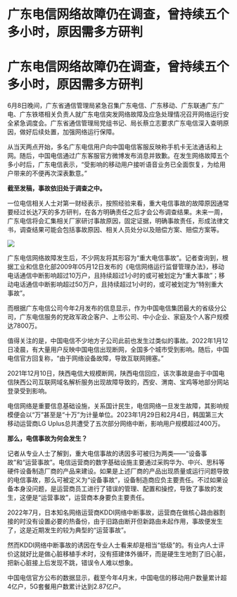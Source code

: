 # 广东电信网络故障仍在调查，曾持续五个多小时，原因需多方研判

# 广东电信网络故障仍在调查，曾持续五个多小时，原因需多方研判

6月8日晚间，广东省通信管理局紧急召集广东电信、广东移动、广东联通广东广电、广东铁塔相关负责人就广东电信突发网络故障及应急处理情况召开网络运行安全紧急调度会。广东省通信管理局党组书记、局长蔡立志要求广东电信深入查明原因，做好后续处置，加强网络运行保障。

从当天两点开始，多名广东电信用户向中国电信客服反映称手机卡无法通话和上网。随后，中国电信通过广东客服官方微博发布消息并致歉。在发生网络故障五个多小时后，广东电信表示，“受影响的移动用户接听语音业务已全面恢复，为给用户带来的不便再次深表歉意。”

**截至发稿，事故依旧处于调查之中。**

一位电信相关人士对第一财经表示，按照经验来看，重大电信事故的故障原因通常要经过长达7天的多方研判，在各方明确责任之后才会公布调查结果。未来一周，广东电信将会汇集相关厂家研讨事故原因，固定证据，明确事故责任，形成法律文书，调查结果可能会包括事故原因、相关人员处分以及赔偿方案、赔偿方案等。

![](https://inews.gtimg.com/om_bt/O-l75xhBS2xoLQWtA5q6JHJvjgmxNXTqtYlzQvkjjrDPwAA/1000)

广东电信网络故障发生后，不少网友将其形容为“重大电信事故”。记者查询到，根据工业和信息化部2009年05月12日发布的《电信网络运行监督管理办法》，移动电话通信中断影响超过10万户，且持续超过1小时的或可被划定为“重大事故”；移动电话通信中断影响超过50万户，且持续超过1小时的，或可被划定为“特别重大事故”。

而根据广东电信公司今年2月发布的信息显示，作为中国电信集团最大的省级分公司，广东电信服务的党政军政企客户、上市公司、中小企业、家庭及个人客户规模达7800万。

值得关注的是，中国电信不少地方子公司此前也发生过类似的事故。2022年1月12日凌晨，有大量用户反映中国电信出现断网，全国多个城市受到影响。随后，中国电信官方回复称，“由于网络设备故障，导致互联网拥塞。”

2021年12月10日，陕西电信大规模断网，陕西电信回应，该次事故是由于中国电信陕西公司互联网域名解析服务出现故障导致的，西安、渭南、宝鸡等地部分网站登录受到影响。

电信网络是重要信息基础设施，关系国计民生，电信网络一旦发生故障，其影响规模便会以“万”甚至是“十万”为计量单位。2023年1月29日和2月4日，韩国第三大移动运营商LG
Uplus总共遭受了五次部分网络中断，影响用户规模超过400万。

**那么，电信事故为何会发生？**

记者从专业人士了解到，重大电信事故的诱因多可被归为两类——“设备事故”和“运营事故”。电信运营商的数字基础设施主要通过采购华为、中兴、思科等硬件设备制造厂商的产品来建设。如果是上述厂商的产品出现质量或运行问题导致的电信事故，那么可被定义为“设备事故”，设备制造商应负主要责任。不过如果设备本身没问题，是运营商员工进行了错误的管理、配置和操控，导致了事故的发生，这便是“运营事故”，运营商本身要负主要责任。

2022年7月，日本知名网络运营商KDDI网络中断事故，运营商在做核心路由器割接的时没有设置必要的热备份，由于旧路由断开但新路由未起作用，事故便发生了，这是近期发生的较为典型的“运营事故”。

然而KDDI网络中断事故的诱因在专业人士看来却是相当“低级”的。有业内人士评价这就好比是做心脏移植手术时，没有搭建体外循环，而是硬生生地割了旧心脏，把新心脏接上后发现不跳，错误令人难以想象。

中国电信官方公布的数据显示，截至今年4月末，中国电信的移动用户数量累计超4亿户，5G套餐用户数累计达到2.87亿户。

